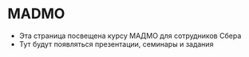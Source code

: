# MADMO
* Эта страница посвещена курсу МАДМО для сотрудников Сбера
* Тут будут появляться презентации, семинары и задания 

